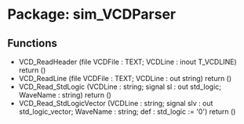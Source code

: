 # Package: sim_VCDParser

## Functions
- VCD_ReadHeader <font id="function_arguments">(file VCDFile : TEXT; VCDLine : inout T_VCDLINE) </font> <font id="function_return">return ()</font>
- VCD_ReadLine <font id="function_arguments">(file VCDFile : TEXT; VCDLine : out string) </font> <font id="function_return">return ()</font>
- VCD_Read_StdLogic <font id="function_arguments">(VCDLine : string; signal sl : out std_logic; WaveName : string) </font> <font id="function_return">return ()</font>
- VCD_Read_StdLogicVector <font id="function_arguments">(VCDLine : string; signal slv : out std_logic_vector; WaveName : string; def : std_logic := '0') </font> <font id="function_return">return ()</font>
